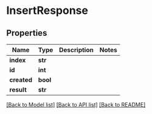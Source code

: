 # InsertResponse

## Properties
Name | Type | Description | Notes
------------ | ------------- | ------------- | -------------
**index** | **str** |  | 
**id** | **int** |  | 
**created** | **bool** |  | 
**result** | **str** |  | 

[[Back to Model list]](../README.md#documentation-for-models) [[Back to API list]](../README.md#documentation-for-api-endpoints) [[Back to README]](../README.md)


